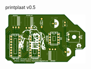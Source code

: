 printplaat v0.5

<img src="https://github.com/pappavis/EasyLab-retro-synth-SN76489/blob/master/KiCAD/SN76489%20arduino%20nano%20shield/plaatje/EasyLabMuziek%20editie_SN76489_pcb_0.5_voor.png?raw=true" width="50%" height="50%">
